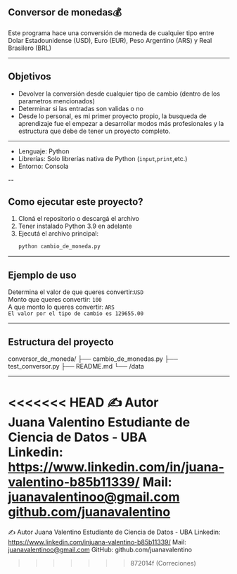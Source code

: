 ## Conversor de monedas💰

Este programa hace una conversión de moneda de cualquier tipo entre Dolar Estadounidense (USD), Euro (EUR), Peso Argentino (ARS) y Real Brasilero (BRL)

---
## Objetivos

- Devolver la conversión desde cualquier tipo de cambio (dentro de los parametros mencionados)
- Determinar si las entradas son validas o no
- Desde lo personal, es mi primer proyecto propio, la busqueda de aprendizaje fue el empezar a desarrollar modos más profesionales y la estructura que debe de tener un proyecto completo.

---
- Lenguaje: Python
- Librerías: Solo librerías nativa de Python (`input`,`print`,etc.)
- Entorno: Consola

--
## Como ejecutar este proyecto?

1. Cloná el repositorio o descargá el archivo
2. Tener instalado Python 3.9 en adelante
3. Ejecutá el archivo principal:
    ```bash
    python cambio_de_moneda.py    

---
## Ejemplo de uso
Determina el valor de que queres convertir:`USD`  
Monto que queres convertir: `100`  
A que monto lo queres convertir: `ARS`  
`El valor por el tipo de cambio es 129655.00`

---

## Estructura del proyecto

conversor_de_moneda/
├── cambio_de_monedas.py
├── test_conversor.py
├── README.md
└── /data

---

<<<<<<< HEAD
✍️ Autor  
Juana Valentino
Estudiante de Ciencia de Datos - UBA  
Linkedin: https://www.linkedin.com/in/juana-valentino-b85b11339/
Mail: juanavalentinoo@gmail.com
[github.com/juanavalentino](https://github.com/juanavalentino)
=======
✍️ Autor
Juana Valentino Estudiante de Ciencia de Datos - UBA
Linkedin: https://www.linkedin.com/injuana-valentino-b85b11339/ 
Mail: juanavalentinoo@gmail.com 
GitHub: github.com/juanavalentino
>>>>>>> 872014f (Correciones)

